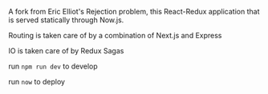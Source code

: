 A fork from Eric Elliot's Rejection problem, this React-Redux application that is served statically through Now.js.

Routing is taken care of by a combination of Next.js and Express

IO is taken care of by Redux Sagas


run `npm run dev` to develop


run `now` to deploy

